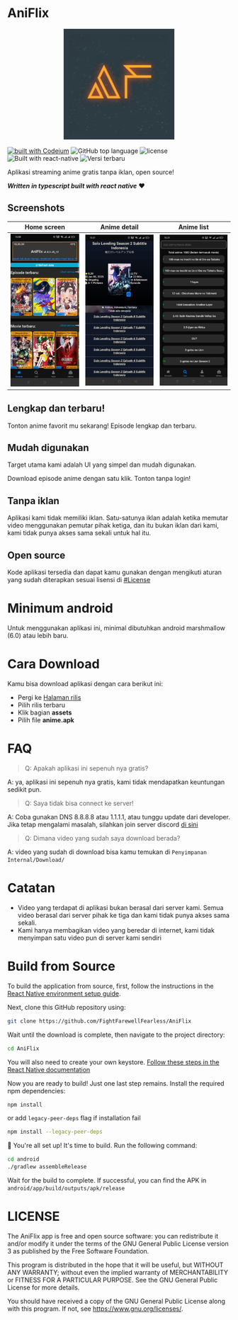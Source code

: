 # AniFlix

<p align="center">
  <img src="./android/app/src/main/res/playstore-icon.png" width="250" height="250" alt="logo aplikasi">
</p>

[![built with Codeium](https://codeium.com/badges/main)](https://codeium.com/badges/main) ![GitHub top language](https://img.shields.io/github/languages/top/FightFarewellFearless/aniflix) ![license](https://img.shields.io/github/license/FightFarewellFearless/AniFlix) ![Built with react-native](https://img.shields.io/badge/React%20Native-v0.77-blue.svg?style=flat&logo=react) ![Versi terbaru](https://img.shields.io/github/v/tag/FightFarewellFearless/aniflix?label=Versi%20terbaru)



Aplikasi streaming anime gratis tanpa iklan, open source!

**_Written in typescript built with react native_** :heart:

## Screenshots

| Home screen | Anime detail | Anime list |
|--------------|--------------|--------------|
| ![Home screen](./githubAssets/SS1.jpeg) | ![Anime detail](./githubAssets/SS2.jpeg) | ![Anime list](./githubAssets/SS3.jpeg) |

## Lengkap dan terbaru!

Tonton anime favorit mu sekarang! Episode lengkap dan terbaru.

## Mudah digunakan

Target utama kami adalah UI yang simpel dan mudah digunakan.

Download episode anime dengan satu klik. Tonton tanpa login!

## Tanpa iklan

Aplikasi kami tidak memiliki iklan. Satu-satunya iklan adalah ketika memutar video menggunakan pemutar pihak ketiga, dan itu bukan iklan dari kami, kami tidak punya akses sama sekali untuk hal itu.

## Open source

Kode aplikasi tersedia dan dapat kamu gunakan dengan mengikuti aturan yang sudah diterapkan sesuai lisensi di [#License](#license)

# Minimum android

Untuk menggunakan aplikasi ini, minimal dibutuhkan android marshmallow (6.0) atau lebih baru.

# Cara Download

Kamu bisa download aplikasi dengan cara berikut ini:

- Pergi ke [Halaman rilis](https://github.com/FightFarewellFearless/AniFlix/releases)
- Pilih rilis terbaru
- Klik bagian **assets**
- Pilih file **anime.apk**

# FAQ

> Q: Apakah aplikasi ini sepenuh nya gratis?

A: ya, aplikasi ini sepenuh nya gratis, kami tidak mendapatkan keuntungan sedikit pun.

> Q: Saya tidak bisa connect ke server!

A: Coba gunakan DNS 8.8.8.8 atau 1.1.1.1, atau tunggu update dari developer. Jika tetap mengalami masalah, silahkan join server discord [di sini](https://discord.gg/sbTwxHb9NM)

> Q: Dimana video yang sudah saya download berada?

A: video yang sudah di download bisa kamu temukan di `Penyimpanan Internal/Download/`

# Catatan

- Video yang terdapat di aplikasi bukan berasal dari server kami.
Semua video berasal dari server pihak ke tiga dan kami tidak punya akses sama sekali.
- Kami hanya membagikan video yang beredar di internet, kami tidak menyimpan satu video pun di server kami sendiri

# Build from Source

To build the application from source, first, follow the instructions in the [React Native environment setup guide](https://reactnative.dev/docs/environment-setup?guide=native).

Next, clone this GitHub repository using:
```bash
git clone https://github.com/FightFarewellFearless/AniFlix
```
Wait until the download is complete, then navigate to the project directory:
```bash
cd AniFlix
```
You will also need to create your own keystore. [Follow these steps in the React Native documentation](https://reactnative.dev/docs/signed-apk-android#generating-an-upload-key)

Now you are ready to build! Just one last step remains. Install the required npm dependencies:
```bash
npm install
```
or add `legacy-peer-deps` flag if installation fail
```bash
npm install --legacy-peer-deps
```

:tada: You're all set up! It's time to build. Run the following command:
```bash
cd android
./gradlew assembleRelease
```
Wait for the build to complete. If successful, you can find the APK in `android/app/build/outputs/apk/release`

# LICENSE


The AniFlix app is free and open source software: you can redistribute it and/or modify it under the terms of the GNU General Public License version 3 as published by the Free Software Foundation.

This program is distributed in the hope that it will be useful, but WITHOUT ANY WARRANTY; without even the implied warranty of MERCHANTABILITY or FITNESS FOR A PARTICULAR PURPOSE.  See the GNU General Public License for more details.

You should have received a copy of the GNU General Public License along with this program.  If not, see <https://www.gnu.org/licenses/>.

